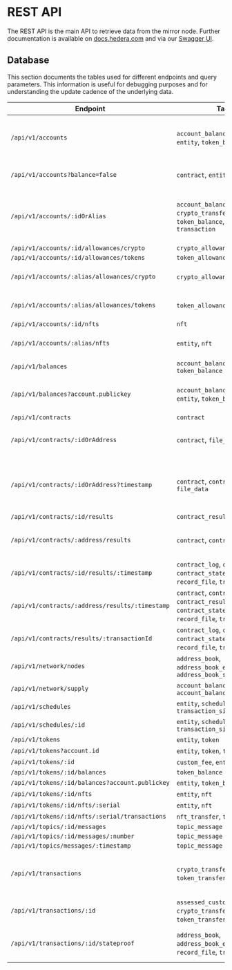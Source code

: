 # REST API

The REST API is the main API to retrieve data from the mirror node. Further documentation is available
on [docs.hedera.com](https://docs.hedera.com/guides/docs/mirror-node-api/cryptocurrency-api) and via
our [Swagger UI](https://mainnet-public.mirrornode.hedera.com/api/v1/docs/#/).

## Database

This section documents the tables used for different endpoints and query parameters. This information is useful for
debugging purposes and for understanding the update cadence of the underlying data.

| Endpoint                                        | Tables                                                                                                       | Notes                                                        |
|-------------------------------------------------|--------------------------------------------------------------------------------------------------------------|--------------------------------------------------------------|
| `/api/v1/accounts`                              | `account_balance`, `contract`, `entity`, `token_balance`                                                     | Entity tables first used to filter, then joined w/ balances  |
| `/api/v1/accounts?balance=false`                | `contract`, `entity`                                                                                         | Balance tables skipped                                       |
| `/api/v1/accounts/:idOrAlias`                   | `account_balance`, `contract`, `crypto_transfer`, `entity`, `token_balance`, `token_transfer`, `transaction` | Transfers & transactions are present only for legacy reasons |
| `/api/v1/accounts/:id/allowances/crypto`        | `crypto_allowance`                                                                                           |                                                              |
| `/api/v1/accounts/:id/allowances/tokens`        | `token_allowance`                                                                                            |                                                              |
| `/api/v1/accounts/:alias/allowances/crypto`     | `crypto_allowance`, `entity`                                                                                 | Separate alias lookup first                                  |
| `/api/v1/accounts/:alias/allowances/tokens`     | `token_allowance`, `entity`                                                                                  | Separate alias lookup first                                  |
| `/api/v1/accounts/:id/nfts`                     | `nft`                                                                                                        |                                                              |
| `/api/v1/accounts/:alias/nfts`                  | `entity`, `nft`                                                                                              | Separate alias lookup first                                  |
| `/api/v1/balances`                              | `account_balance`, `token_balance`                                                                           |                                                              |
| `/api/v1/balances?account.publickey`            | `account_balance`, `contract`, `entity`, `token_balance`                                                     | Entity tables used to find by public key                     |
| `/api/v1/contracts`                             | `contract`                                                                                                   |                                                              |
| `/api/v1/contracts/:idOrAddress`                | `contract`, `file_data`                                                                                      | `file_data` used to get init bytecode                        |
| `/api/v1/contracts/:idOrAddress?timestamp`      | `contract`, `contract_history`, `file_data`                                                                  | Union both contract tables to find latest timestamp in range |
| `/api/v1/contracts/:id/results`                 | `contract_result`                                                                                            |                                                              |
| `/api/v1/contracts/:address/results`            | `contract`, `contract_result`                                                                                | Separate EVM address lookup first                            |
| `/api/v1/contracts/:id/results/:timestamp`      | `contract_log`, `contract_result`, `contract_state_change`, `record_file`, `transaction`                     |                                                              |
| `/api/v1/contracts/:address/results/:timestamp` | `contract`, `contract_log`, `contract_result`, `contract_state_change`, `record_file`, `transaction`         | Separate EVM address lookup first                            |
| `/api/v1/contracts/results/:transactionId`      | `contract_log`, `contract_result`, `contract_state_change`, `record_file`, `transaction`                     |                                                              |
| `/api/v1/network/nodes`                         | `address_book`, `address_book_entry`, `address_book_service_endpoint`                                       |                                                              |
| `/api/v1/network/supply`                        | `account_balance`, `account_balance_file`                                                                    |                                                              |
| `/api/v1/schedules`                             | `entity`, `schedule`, `transaction_signature`                                                                |                                                              |
| `/api/v1/schedules/:id`                         | `entity`, `schedule`, `transaction_signature`                                                                |                                                              |
| `/api/v1/tokens`                                | `entity`, `token`                                                                                            |                                                              |
| `/api/v1/tokens?account.id`                     | `entity`, `token`, `token_account`                                                                           |                                                              |
| `/api/v1/tokens/:id`                            | `custom_fee`, `entity`, `token`                                                                              |                                                              |
| `/api/v1/tokens/:id/balances`                   | `token_balance`                                                                                              |                                                              |
| `/api/v1/tokens/:id/balances?account.publickey` | `entity`, `token_balance`                                                                                    |                                                              |
| `/api/v1/tokens/:id/nfts`                       | `entity`, `nft`                                                                                              |                                                              |
| `/api/v1/tokens/:id/nfts/:serial`               | `entity`, `nft`                                                                                              |                                                              |
| `/api/v1/tokens/:id/nfts/:serial/transactions`  | `nft_transfer`, `transaction`                                                                                |                                                              |
| `/api/v1/topics/:id/messages`                   | `topic_message`                                                                                              |                                                              |
| `/api/v1/topics/:id/messages/:number`           | `topic_message`                                                                                              |                                                              |
| `/api/v1/topics/messages/:timestamp`            | `topic_message`                                                                                              |                                                              |
| `/api/v1/transactions`                          | `crypto_transfer`, `token_transfer`, `transaction`                                                           | Transfers are present only for legacy reasons                |
| `/api/v1/transactions/:id`                      | `assessed_custom_fee`, `crypto_transfer`, `nft_transfer`, `token_transfer`, `transaction`                    |                                                              |
| `/api/v1/transactions/:id/stateproof`           | `address_book`, `address_book_entry`, `record_file`, `transaction`                                           | Also downloads RCD files from S3                             |

